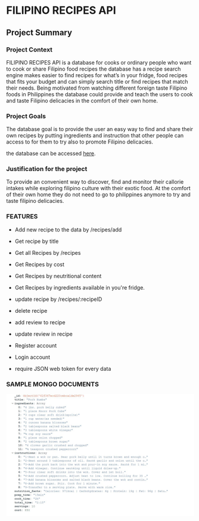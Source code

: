 # FILIPINO RECIPES API

## Project Summary

### Project Context

FILIPINO RECIPES API is a database for cooks or ordinary people who want to cook or share Filipino food recipes the database has a recipe search engine makes easier to find recipes for what’s in your fridge, food recipes that fits your budget and can simply search title or find recipes that match their needs. Being motivated from watching different foreign taste Filipino foods in Philippines the database could provide and teach the users to cook and taste Filipino delicacies in the comfort of their own home.

### Project Goals

The database goal is to provide the user an easy way to find and share their own recipes by putting ingredients and instruction that other people can access to for them to try also to promote Filipino delicacies.

the database can be accessed [here](https://engroliver.github.io/Oliver-Assignment-1/).

### Justification for the project

To provide an convenient way to discover, find and monitor their callorie intakes while exploring filipino culture with their exotic food. At the comfort of their own home they do not need to go to philippines anymore to try and taste filipino delicacies.

### FEATURES

* Add new recipe to the data by /recipes/add

* Get recipe by title

* Get all Recipes by /recipes

* Get Recipes by cost

* Get Recipes by neutritional content

* Get Recipes by ingredients available in you're fridge.

* update recipe by /recipes/:recipeID

* delete recipe

* add review to recipe

* update review in recipe

* Register account

* Login account

* require JSON web token for every data

### SAMPLE MONGO DOCUMENTS

<img src='images/data.JPG' style="display:block">


